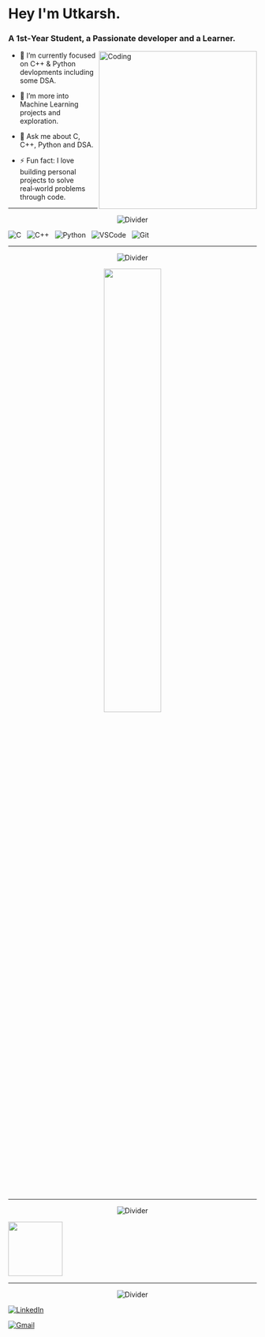 <p>
     <h1 align="LEFT">Hey I'm Utkarsh.</h1>
     
<h3> A 1st‑Year Student, a Passionate developer and a Learner.</h3>
</p>

<img src="https://media.giphy.com/media/qgQUggAC3Pfv687qPC/giphy.gif"
     alt="Coding"
     align="right"
     width="320" />

<p>
     
 - 🔭 I’m currently focused on C++ & Python devlopments including some DSA. 
     
- 🌱 I’m more into Machine Learning  projects and exploration.
  
- 💬 Ask me about C, C++, Python and DSA. 
  
- ⚡ Fun fact: I love building personal projects to solve real‑world problems through code.

</p>


---
<p align="center">
  <img src="https://readme-typing-svg.herokuapp.com?font=Fira+Code&duration=1500&pause=100&color=F7931E,F15BB5,00BBF9,00F5D4,9B5DE5&center=true&vCenter=true&width=340&lines=⚡️+Technologies+⚡️" alt="Divider" />
</p>

![C](https://img.shields.io/badge/C-00599C?style=for-the-badge&logo=c&logoColor=white) &nbsp;
![C++](https://img.shields.io/badge/C%2B%2B-00599C?style=for-the-badge&logo=c%2B%2B&logoColor=white) &nbsp;
![Python](https://img.shields.io/badge/Python-FFD43B?style=for-the-badge&logo=python&logoColor=blue) &nbsp;
![VSCode](https://img.shields.io/badge/VS%20Code-0078d7?style=for-the-badge&logo=visual-studio-code&logoColor=white) &nbsp;
![Git](https://img.shields.io/badge/Git-F05032?style=for-the-badge&logo=git&logoColor=white)

---
<p align="center">
  <img src="https://readme-typing-svg.herokuapp.com?font=Fira+Code&duration=1500&pause=100&color=F7931E,F15BB5,00BBF9,00F5D4,9B5DE5&left=500px&vCenter=true&width=340&lines=⚡️+Stats+⚡️" alt="Divider" />
</p>

<p align="center">
  <img width="48%" src="https://github-readme-streak-stats.herokuapp.com/?user=utkarshcs.18&theme=github-dark" />
</p>

---
<p align="center">
  <img src="https://readme-typing-svg.herokuapp.com?font=Fira+Code&duration=1500&pause=100&color=F7931E,F15BB5,00BBF9,00F5D4,9B5DE5&center=true&vCenter=true&width=340&lines=⚡️+Plots+⚡️" alt="Divider" />
</p>

<a href="https://github.com/utkarshcs18/Gpalytics-ShowCase.git">
<img src="https://github.com/utkarshcs18/GPAlytics/blob/main/profileproject.jpg?raw=true"
       length="40"
       width="110"
       style="vertical-align: middle;"/>
</a>

---
<p align="center">
  <img src="https://readme-typing-svg.herokuapp.com?font=Fira+Code&duration=1500&pause=100&color=F7931E,F15BB5,00BBF9,00F5D4,9B5DE5&center=true&vCenter=true&width=340&lines=⚡️+Hyperlinks+⚡️" alt="Divider" />
</p>

[![LinkedIn](https://img.shields.io/badge/LinkedIn-blue?style=for-the-badge&logo=linkedin&logoColor=white)](https://linkedin.com/in/utkarshcs18)

[![Gmail](https://img.shields.io/badge/Gmail-red?style=for-the-badge&logo=gmail&logoColor=white)](mailto:utkarshkumar.cs18@gmail.com?subject=Excited%20to%20Connect!&body=Hey%20there!%0AI%20came%20across%20your%20profile%20and%20would%20love%20to%20connect%20and%20talk%20about%20.%20.%20..">)
